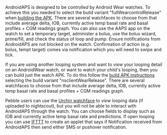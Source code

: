 AndroidAPS is designed to be _controlled_ by Android Wear watches.  To achieve this you needed to select the build variant "fullWearcontrolRelease" when [building the APK](https://github.com/MilosKozak/AndroidAPS/wiki/Building-APK).  There are several watchfaces to choose from that include average delta, IOB, currently active temp basal rate and basal profiles + CGM readings graph.  You can also use the AAPS app on the watch to set a temporary target, administer a bolus, use the bolus wizard, prime/fill, and check the status of loop and pump.  Ensure notifications from AndroidAPS are not blocked on the watch. Confirmation of action (e.g. bolus, tempt target) comes via notification which you will need to swipe and tick.

If you are using another looping system and want to _view_ your looping detail on an AndroidWear watch, or want to watch your child's looping, then you can build just the watch APK.  To do this follow the [build APK instructions](https://github.com/MilosKozak/AndroidAPS/wiki/Building-APK) selecting the build variant "nsclientWearRelease".  There are several watchfaces to choose from that include average delta, IOB, currently active temp basal rate and basal profiles + CGM readings graph.

Pebble users can use the [Urchin watchface](https://github.com/mddub/urchin-cgm) to _view_ looping data (if uploaded to nightscout), but you will not be able to interact with AndroidAPS through the watch.  You can choose fields to display such as IOB and currently active temp basal rate and predictions.  If open looping you can use [IFTTT](https://ifttt.com/) to create an applet that says if Notification received from AndroidAPS then send either SMS or pushover notification.
